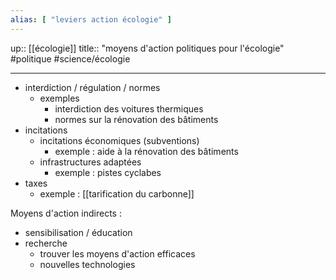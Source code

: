 ```yaml
---
alias: [ "leviers action écologie" ]
---
```

up:: [[écologie]]
title:: "moyens d'action politiques pour l'écologie"
#politique #science/écologie 

---

 - interdiction / régulation / normes
     - exemples
         - interdiction des voitures thermiques
         - normes sur la rénovation des bâtiments
 - incitations
     - incitations économiques (subventions)
         - exemple : aide à la rénovation des bâtiments
     - infrastructures adaptées
         - exemple : pistes cyclabes
 - taxes
     - exemple : [[tarification du carbonne]]

Moyens d'action indirects :
 - sensibilisation / éducation
 - recherche
     - trouver les moyens d'action efficaces
     - nouvelles technologies